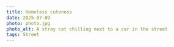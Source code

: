 ```yaml
---
title: Homeless cuteness
date: 2025-07-09
photo: photo.jpg
photo_alt: A stray cat chilling next to a car in the street
tags: Street
---
```

